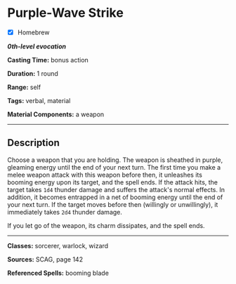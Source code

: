 # Purple-Wave Strike

- [x] Homebrew

***0th-level evocation***

**Casting Time:** bonus action

**Duration:** 1 round

**Range:** self

**Tags:** verbal, material

**Material Components:** a weapon

---

## Description
Choose a weapon that you are holding.
The weapon is sheathed in purple, gleaming energy until the end of your next turn.
The first time you make a melee weapon attack with this weapon before then, it unleashes its booming energy upon its target, and the spell ends.
If the attack hits, the target takes `1d4` thunder damage and suffers the attack's normal effects.
In addition, it becomes entrapped in a net of booming energy until the end of your next turn.
If the target moves before then (willingly or unwillingly), it immediately takes `2d4` thunder damage.

If you let go of the weapon, its charm dissipates, and the spell ends.

---

**Classes:** sorcerer, warlock, wizard

**Sources:** SCAG, page 142

**Referenced Spells:** booming blade
